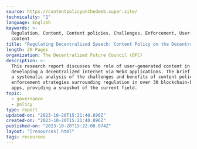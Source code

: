 ```yaml
---
source: https://contentpolicyonthedweb.super.site/
technicality: "1"
language: English
keywords: >-
  Regulation, Content, Content policies, Challenges, Enforcement, User-generated
  content
title: "Regulating Decentralized Speech: Content Policy on the Decentralized Web"
length: 20 Pages
organization: The Decentralized Future Council (DFC)
description: >-
  This research report discusses the role of user-generated content in
  developing a decentralized internet via Web3 applications. The brief includes
  a systematic analysis of the challenges and benefits of content policies and
  enforcement strategies surrounding regulation in over 30 blockchain-based
  apps, providing a snapshot of the current field.
topic:
  - governance
  - policy
type: report
updated-on: "2023-10-20T15:21:40.896Z"
created-on: "2023-10-20T15:21:40.896Z"
published-on: "2023-10-20T15:22:08.074Z"
layout: "[resources].html"
tags: resources
---
```

